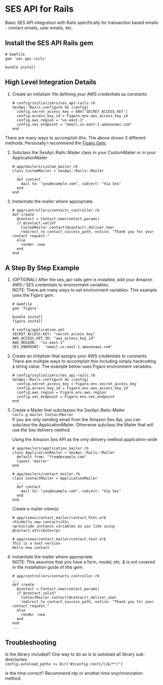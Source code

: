 # SES API for Rails  
Basic SES API integration with Rails specifically for transaction based emails - contact emails, user emails, etc.  

## Install the SES API Rails gem  
```
# Gemfile
gem 'ses_api-rails'
```  
```
bundle install
```  

## High Level Integration Details  
1. Create an initializer file defining your AWS credentials as constants  
    ```
    # config/initializers/ses_api-rails.rb
    SesApi::Rails.configure do |config|
      config.secret_access_key = ENV['SECRET_ACCESS_KEY']
      config.access_key_id = Figaro.env.aws_access_key_id
      config.aws_region = "us-east-1"
      config.ses_endpoint = "email.us-east-1.amazonaws.com"
    end
    ```
  There are many ways to accomplish this.  The above shows 3 different methods.  Personally I recommend the [Figaro Gem](https://github.com/laserlemon/figaro).  

2. Subclass the SesApi::Rails::Mailer class in your CustomMailer or in your ApplicationMailer  
    ```
    # app/mailers/custom_mailer.rb
    class CustomMailer < SesApi::Rails::Mailer
      ...
      def contact
        mail to: "you@example.com", subject: "Via Ses"
      end
    end
    ```  

3. Instantiate the mailer where appropriate.  
    ```
    # app/controllers/contacts_controller.rb  
    def create
      @contact = Contact.new(contact_params)
      if @contact.valid?
        CustomMailer.contact(@contact).deliver_now!
        redirect_to contact_success_path, notice: "Thank you for your contact request."
      else
        render :new
      end
    end
    ```

## A Step By Step Example  
1. (OPTIONAL) After the ses_api-rails gem is installed, add your Amazon AWS / SES credentials to environment variables.  
    NOTE:  There are many ways to set environment variables.  This example uses the Figaro gem.  
    ```
    # Gemfile  
    gem 'figaro'  
    ```  
    ```
    bundle install  
    figaro install
    ```
    ```
    # config/application.yml  
    SECRET_ACCESS_KEY: "secret_access_key"  
    AWS_ACCESS_KEY_ID: "aws_access_key_id"  
    AWS_REGION:  "us-east-1"  
    SES_ENDPOINT:  "email.us-east-1.amazonaws.com"
    ```  

2. Create an initializer that assigns your AWS credentials to constants.  There are multiple ways to accomplish this including simply hardcoding a string value.  The example below uses Figaro environment variables.  
    ```
    # config/initializers/ses_api-rails.rb
    SesApi::Rails.configure do |config|
      config.secret_access_key = Figaro.env.secret_access_key
      config.access_key_id = Figaro.env.aws_access_key_id
      config.aws_region = Figaro.env.aws_region
      config.ses_endpoint = Figaro.env.ses_endpoint
    end
    ```  

3.  Create a Mailer that subclasses the SesApi::Rails::Mailer  
    `rails g mailer ContactMailer`  
    If you are only sending email from the Amazon Ses Api, you can subclass the ApplicationMailer.  Otherwise subclass the Mailer that will use the Ses delivery method.  

    Using the Amazon Ses API as the only delivery method application-wide   
    ```
    # app/mailers/application_mailer.rb  
    class ApplicationMailer < SesApi::Rails::Mailer
      default from: "from@example.com"  
      layout 'mailer'
    end
    ```
    ```
    # app/mailers/contact_mailer.rb  
    class ContactMailer < ApplicationMailer
      ...
      def contact
        mail to: "you@example.com", subject: "Via Ses"
      end
    end
    ```  

    Create a mailer view(s)  
    ```
    # app/views/contact_mailer/contact.html.erb  
    <h1>Hello new contact</h1>
    <p>Include instance variables as you like using @contact.attribute</p>
    ```
    ```
    # app/views/contact_mailer/contact.text.erb  
    This is a text version  
    Hello new contact
    ```  

4. Instantiate the mailer where appropriate.  
    NOTE:  This assumes that you have a form, model, etc. & is not covered in the installation guide of this gem.   
    ```
    # app/controllers/contacts_controller.rb  
    ...
    def create
      @contact = Contact.new(contact_params)
      if @contact.valid?
        ContactMailer.contact(@contact).deliver_now!
        redirect_to contact_success_path, notice: "Thank you for your contact request."
      else
        render :new
      end
    end
    ...
    ```

## Troubleshooting
Is the library included?  One way to do so is to autoload all library sub-directories:  
`config.autoload_paths += Dir["#{config.root}/lib/**/"]`  
  
Is the time correct?  Recommend ntp or another time snychronization method.  

